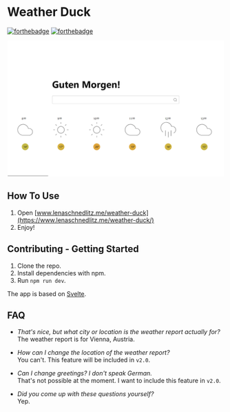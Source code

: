 # Weather Duck

[![forthebadge](https://forthebadge.com/images/badges/as-seen-on-tv.svg)](https://forthebadge.com)
[![forthebadge](https://forthebadge.com/images/badges/powered-by-electricity.svg)](https://forthebadge.com)


![Preview](preview.png)

## How To Use

1. Open [www.lenaschnedlitz.me/weather-duck](https://www.lenaschnedlitz.me/weather-duck/)
1. Enjoy!

## Contributing - Getting Started

1. Clone the repo.
1. Install dependencies with npm.
1. Run `npm run dev`.

The app is based on [Svelte](https://svelte.dev/).

## FAQ

* *That's nice, but what city or location is the weather report actually for?*  
  The weather report is for Vienna, Austria.  

* *How can I change the location of the weather report?*  
  You can't. This feature will be included in `v2.0`.  

* *Can I change greetings? I don't speak German.*  
  That's not possible at the moment. I want to include this feature in `v2.0`.  

* *Did you come up with these questions yourself?*  
  Yep.

